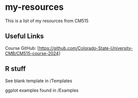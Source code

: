 # my-resources

This is a list of my resources from CM515

## Useful Links

Course GitHub: [https://github.com/Colorado-State-University-CMB/CM515-course-2024]


## R stuff

See blank template in /Templates

ggplot examples found in /Examples
